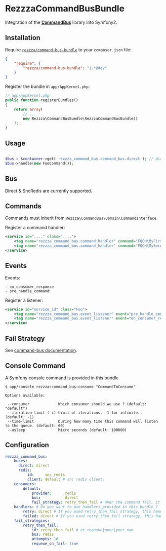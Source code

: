 RezzzaCommandBusBundle
======================

Integration of the [**CommandBus**](http://github.com/rezzza/command-bus) library
into Symfony2.

Installation
------------

Require [`rezzza/command-bus-bundle`](https://packagist.org/packages/rezzza/command-bus-bundle)
to your `composer.json` file:


```json
{
    "require": {
        "rezzza/command-bus-bundle": "1.*@dev"
    }
}
```

Register the bundle in `app/AppKernel.php`:

```php
// app/AppKernel.php
public function registerBundles()
{
    return array(
        // ...
        new Rezzza\CommandBusBundle\RezzzaCommandBusBundle()
    );
}
```

Usage
-----

```php

$bus = $container->get('rezzza_command_bus.command_bus.direct'); // direct is the name you given to your bus in configuration.
$bus->handle(new FooCommand());
```

Bus
---

Direct & SncRedis are currently supported.

Commands
--------

Commands must inherit from `Rezzza\CommandBus\Domain\CommandInterface`.

Register a command handler:

```xml
<service id="...." class="....">
    <tag name="rezzza_command_bus.command_handler" command="FQCN\MyFirstActionCommand" /> <!-- when handle this command, method `myFirstAction` will be handled. -->
    <tag name="rezzza_command_bus.command_handler" command="FQCN\MySecondActionCommand" method="myMethod" />
</service>
```

Events
------

Events:

    - on_consumer_response
    - pre_handle_command

Register a listener:

```xml
<service id="service_id" class="Foo">
    <tag name="rezzza_command_bus.event_listener" event="pre_handle_command" method="onPreHandleCommand" />
    <tag name="rezzza_command_bus.event_listener" event="on_consumer_response" method="onConsumerResponse" />
</service>

```

Fail Strategy
-------------

See [command-bus documentation](https://github.com/rezzza/command-bus#fail-strategies).

Console Command
---------------

A Symfony console command is provided in this bundle

```
$ app/console rezzza:command_bus:consume "CommandToConsume"

Options available:

 --consumer             Which consumer should we use ? (default: "default")
 --iteration-limit (-i) Limit of iterations, -1 for infinite.. (default: -1)
 --time-limit           During how many time this command will listen to the queue. (default: 60)
 --usleep               Micro seconds (default: 100000)
```


Configuration
-------------

```yaml
rezzza_command_bus:
    buses:
      direct: direct
      redis:
          id:     snc_redis
          client: default # snc redis client.
    consumers:
        default:
            provider:      redis
            bus:           direct
            fail_strategy: retry_then_fail # When the command fail, it uses this strategy.
    handlers: # Do you want to use handlers provided in this bundle ?
        retry: direct # If you used retry_then_fail strategy, this handler is linked to Retry commands.
        failed: direct # If you used retry_then_fail strategy, this handler is linked to Failed commands.
    fail_strategies:
        retry_then_fail:
            id: retry_then_fail # or requeue|none|your own
            bus: redis
            attempts: 10
            requeue_on_fail: true
```
